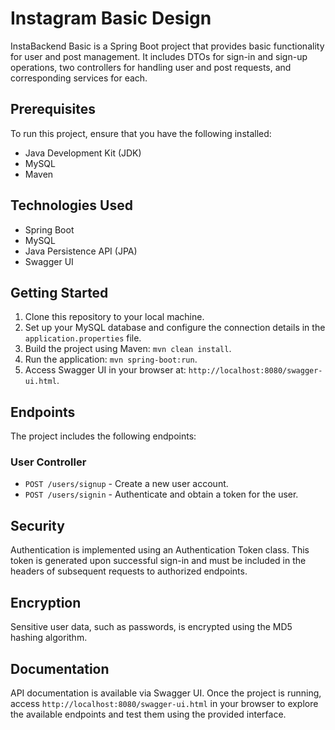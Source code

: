 # Instagram Basic Design

InstaBackend Basic is a Spring Boot project that provides basic functionality for user and post management. It includes DTOs for sign-in and sign-up operations, two controllers for handling user and post requests, and corresponding services for each.

## Prerequisites

To run this project, ensure that you have the following installed:

- Java Development Kit (JDK)
- MySQL
- Maven

## Technologies Used

- Spring Boot
- MySQL
- Java Persistence API (JPA)
- Swagger UI

## Getting Started

1. Clone this repository to your local machine.
2. Set up your MySQL database and configure the connection details in the `application.properties` file.
3. Build the project using Maven: `mvn clean install`.
4. Run the application: `mvn spring-boot:run`.
5. Access Swagger UI in your browser at: `http://localhost:8080/swagger-ui.html`.

## Endpoints

The project includes the following endpoints:

### User Controller

- `POST /users/signup` - Create a new user account.
- `POST /users/signin` - Authenticate and obtain a token for the user.


## Security

Authentication is implemented using an Authentication Token class. This token is generated upon successful sign-in and must be included in the headers of subsequent requests to authorized endpoints.

## Encryption

Sensitive user data, such as passwords, is encrypted using the MD5 hashing algorithm.

## Documentation

API documentation is available via Swagger UI. Once the project is running, access `http://localhost:8080/swagger-ui.html` in your browser to explore the available endpoints and test them using the provided interface.


